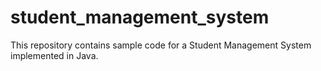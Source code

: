 # student_management_system
This repository contains sample code for a Student Management System implemented in Java.
